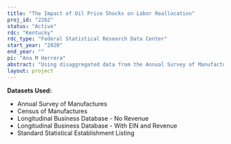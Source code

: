 ```yaml
---
title: "The Impact of Oil Price Shocks on Labor Reallocation"
proj_id: "2262"
status: "Active"
rdc: "Kentucky"
rdc_type: "Federal Statistical Research Data Center"
start_year: "2020"
end_year: ""
pi: "Ana M Herrera"
abstract: "Using disaggregated data from the Annual Survey of Manufactures (ASM), Census of Manufactures (CMF), and Longitudinal Business Database (LBD) covering 1980-2018, we use a simultaneous equation model to investigate the effect of oil price shocks on labor reallocation for various NAICS coded industries in the United States. In light of recent research, we identify whether the cause of the oil price fluctuations is driven by demand or supply shocks. We expect that more oil dependent industries, such as the auto manufacturing sector, will show higher levels of responsiveness than industries traditionally associated with lower oil use; this change in magnitude, however, should diminish when accounting for supply elasticity and supply or demand driven shocks. While prior research on labor reallocation primarily uses more aggregated data, this masks some of the smaller changes occurring in the labor market. As such, by using data from the Census Bureau we are able to more thoroughly investigate the responsiveness of the labor market by accounting for subindustries based off of NAICS codes and additional characteristics, such as capital intensity, energy intensity, and trade intensity."
layout: project
---
```


**Datasets Used:**

  - Annual Survey of Manufactures 
  - Census of Manufactures 
  - Longitudinal Business Database - No Revenue 
  - Longitudinal Business Database - With EIN and Revenue 
  - Standard Statistical Establishment Listing 

